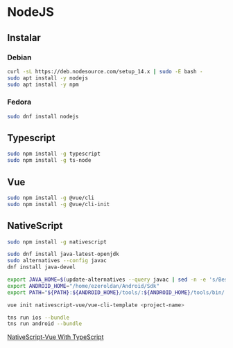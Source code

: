 # NodeJS

## Instalar

### Debian
```bash
curl -sL https://deb.nodesource.com/setup_14.x | sudo -E bash -
sudo apt install -y nodejs
sudo apt install -y npm
```

### Fedora
```bash
sudo dnf install nodejs
```

## Typescript
```bash
sudo npm install -g typescript
sudo npm install -g ts-node
```

## Vue
```bash
sudo npm install -g @vue/cli
sudo npm install -g @vue/cli-init
```

## NativeScript

```bash
sudo npm install -g nativescript
```

```bash
sudo dnf install java-latest-openjdk
sudo alternatives --config javac
dnf install java-devel
```

```bash
export JAVA_HOME=$(update-alternatives --query javac | sed -n -e 's/Best: *\(.*\)\/bin\/javac/\1/p')
export ANDROID_HOME="/home/ezeroldan/Android/Sdk"
export PATH="${PATH}:${ANDROID_HOME}/tools/:${ANDROID_HOME}/tools/bin/:${ANDROID_HOME}/platform-tools/"
```

```bash
vue init nativescript-vue/vue-cli-template <project-name>

tns run ios --bundle
tns run android --bundle
```
[NativeScript-Vue With TypeScript](https://nativescript.org/blog/nativescript-vue-with-class-components/)
